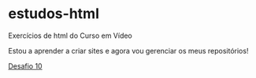 # estudos-html
 Exercícios de html do Curso em Vídeo

 Estou a aprender a criar sites e agora vou gerenciar os meus repositórios!

 <a href="ju017.github.io/estudos-html/desafios/d010
/index.html">Desafio 10</a>
